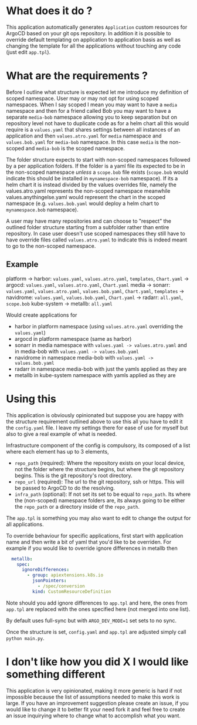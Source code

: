 # What does it do ?

This application automatically generates `Application` custom resources for ArgoCD based on your git ops repository. In addition it is possible to override default templating on application to application basis as well as changing the template for all the applications without touching any code (just edit `app.tpl`).

# What are the requirements ?

Before I outline what structure is expected let me introduce my definition of scoped namespace. User may or may not opt for using scoped namespaces. When I say scoped I mean you may want to have a `media` namespace and then for a friend called Bob you may want to have a separate `media-bob` namespace allowing you to keep separation but on repository level not have to duplicate code as for a helm chart all this would require is a `values.yaml` that shares settings between all instances of an application and then `values.atro.yaml` for `media` namespace and `values.bob.yaml` for `media-bob` namespace. In this case `media` is the non-scoped and `media-bob` is the scoped namespace.

The folder structure expects to start with non-scoped namespaces followed by a per application folders. If the folder is a yaml file its expected to be in the non-scoped namespace *unless* a `scope.bob` file exists (`scope.bob` would indicate this should be installed in `mynamespace-bob` namespace). If its a helm chart it is instead divided by the values overrides file, namely the values.atro.yaml represents the non-scoped namespace meanwhile values.anythingelse.yaml would represent the chart in the scoped namespace (e.g. `values.bob.yaml` would deploy a helm chart to `mynamespace.bob` namespace).

A user may have many repositories and can choose to "respect" the outlined folder structure starting from a subfolder rather than entire repository. In case user doesn't use scoped namespaces they still have to have override files called `values.atro.yaml` to indicate this is indeed meant to go to the non-scoped namespace.

## Example
platform
 -> harbor: `values.yaml`, `values.atro.yaml`, `templates`, `Chart.yaml`
 -> argocd: `values.yaml`, `values.atro.yaml`, `Chart.yaml`
media
 -> sonarr: `values.yaml`, `values.atro.yaml`, `values.bob.yaml`, `Chart.yaml`, `templates`
 -> navidrome: `values.yaml`, `values.bob.yaml`, `Chart.yaml`
 -> radarr: `all.yaml`, `scope.bob`
kube-system
 -> metallb: `all.yaml`

Would create applications for
- harbor in platform namespace (using `values.atro.yaml` overriding the `values.yaml`)
- argocd in platform namespace (same as harbor)
- sonarr in media namespace with `values.yaml -> values.atro.yaml` and in media-bob with `values.yaml -> values.bob.yaml`
- navidrome in namespace media-bob with `values.yaml -> values.bob.yaml`
- radarr in namespace media-bob with just the yamls applied as they are
- metallb in kube-system namespace with yamls applied as they are

# Using this

This application is obviously opinionated but suppose you are happy with the structure requirement outlined above to use this all you have to edit it the `config.yaml` file. I leave my settings there for ease of use for myself but also to give a real example of what is needed.

Infrastructure component of the config is compulsory, its composed of a list where each element has up to 3 elements, 
- `repo_path` (required): Where the repository exists on your local device, not the folder where the structure begins, but where the git repository begins. This is the git repository's root directory.
- `repo_url` (required): The url to the git repository, ssh or https. This will be passed to ArgoCD to do the resolving.
- `infra_path` (optional): If not set its set to be equal to `repo_path`. Its where the (non-scoped) namespace folders are, its always going to be either the `repo_path` or a directory inside of the `repo_path`.

The `app.tpl` is something you may also want to edit to change the output for all applications.

To override behaviour for specific applications, first start with application name and then write a bit of yaml that you'd like to be overriden. For example if you would like to override ignore differences in metallb then 
```yaml
  metallb:
    spec:
      ignoreDifferences:
        - group: apiextensions.k8s.io
          jsonPointers:
            - /spec/conversion
          kind: CustomResourceDefinition
```
Note should you add ignore differences to `app.tpl` and here, the ones from `app.tpl` are replaced with the ones specified here (not merged into one list).

By default uses full-sync but with `ARGO_DEV_MODE=1` set sets to no sync.

Once the structure is set, `config.yaml` and `app.tpl` are adjusted simply call `python main.py`.
# I don't like how you did X I would like something different

This application is very opinionated, making it more generic is hard if not impossible because the list of assumptions needed to make this work is large. If you have an improvement suggestion please create an issue, if you would like to change it to better fit your need fork it and feel free to create an issue inquirying where to change what to accomplish what you want.